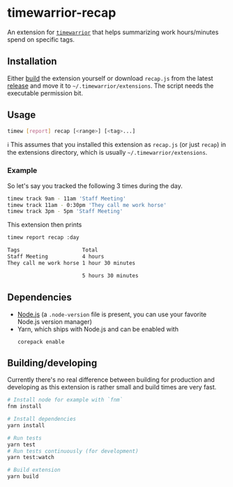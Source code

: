 # timewarrior-recap

An extension for [`timewarrior`](https://timewarrior.net/) that helps summarizing work hours/minutes spend on specific tags.

## Installation

Either [build](#buildingdeveloping) the extension yourself or download `recap.js` from the latest [release](https://github.com/cbe/timewarrior-recap/releases) and move it to `~/.timewarrior/extensions`. The script needs the executable permission bit.

## Usage

```sh
timew [report] recap [<range>] [<tag>...]
```

ℹ️ This assumes that you installed this extension as `recap.js` (or just `recap`) in the extensions directory, which is usually `~/.timewarrior/extensions`.

### Example

So let's say you tracked the following 3 times during the day.

```sh
timew track 9am - 11am 'Staff Meeting'
timew track 11am - 0:30pm 'They call me work horse'
timew track 3pm - 5pm 'Staff Meeting'
```

This extension then prints

```sh
timew report recap :day

Tags                    Total
Staff Meeting           4 hours
They call me work horse 1 hour 30 minutes

                        5 hours 30 minutes
```

## Dependencies

- [Node.js](https://nodejs.org/) (a `.node-version` file is present, you can use your favorite Node.js version manager)
- Yarn, which ships with Node.js and can be enabled with
  ```
  corepack enable
  ```

## Building/developing

Currently there's no real difference between building for production and developing as this extension is rather small and build times are very fast.

```sh
# Install node for example with `fnm`
fnm install

# Install dependencies
yarn install

# Run tests
yarn test
# Run tests continuously (for development)
yarn test:watch

# Build extension
yarn build
```
